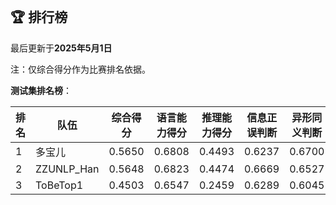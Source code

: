 
<br/>

## 🏆 排行榜

<p class="text-center">最后更新于<strong>2025年5月1日</strong></p>

<p>注：仅综合得分作为比赛排名依据。</p>

**测试集排名榜**：

| 排名 | 队伍     | 综合得分  | 语言能力得分  | 推理能力得分  | 信息正误判断 | 异形同义判断 | 参照实体判断 | 中文方位推理 | 英文方位推理 |
| ---- | -------- | ------ | ------ | ------ | ------- | ------- | ------- | ------- | ------- |
| 1    | 多宝儿 | 0.5650 | 0.6808 | 0.4493 | 0.6237 | 0.6700 | 0.7487 | 0.4520 | 0.4466 |
| 2    | ZZUNLP_Han | 0.5648 | 0.6823 | 0.4474 | 0.6669 | 0.6527 | 0.7272 | 0.4446 | 0.4503 |
| 3    | ToBeTop1 | 0.4503 | 0.6547 | 0.2459 | 0.6289 | 0.6045 | 0.7306 | 0.2691 | 0.2226 |

<br/>
